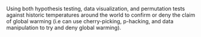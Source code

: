 Using both hypothesis testing, data visualization, and permutation tests against historic temperatures around the world to confirm or deny
the claim of global warming (i.e can use cherry-picking, p-hacking, and data manipulation to try and deny global warming).
